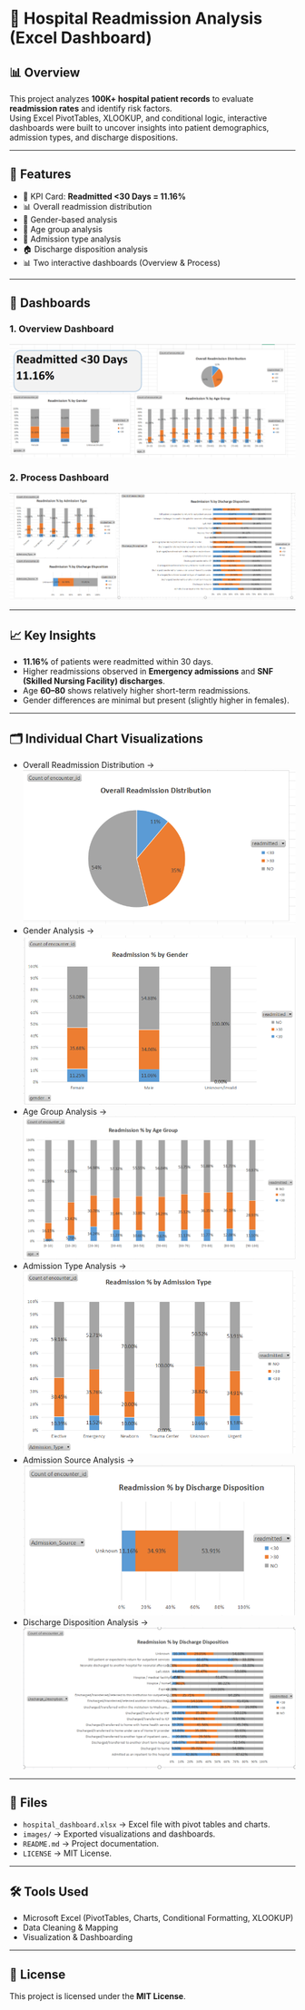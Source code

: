 # 🏥 Hospital Readmission Analysis (Excel Dashboard)

## 📊 Overview
This project analyzes **100K+ hospital patient records** to evaluate **readmission rates** and identify risk factors.  
Using Excel PivotTables, XLOOKUP, and conditional logic, interactive dashboards were built to uncover insights into patient demographics, admission types, and discharge dispositions.

---

## 🚀 Features
- 📌 KPI Card: **Readmitted <30 Days = 11.16%**
- 📊 Overall readmission distribution
- 👤 Gender-based analysis
- 🎂 Age group analysis
- 🏥 Admission type analysis
- 🏠 Discharge disposition analysis
- 📊 Two interactive dashboards (Overview & Process)

---

## 📂 Dashboards

### 1. Overview Dashboard
![Dashboard 1](images/dashboard_1.png)

### 2. Process Dashboard
![Dashboard 2](images/dashboard_2.png)

---

## 📈 Key Insights
- **11.16%** of patients were readmitted within 30 days.  
- Higher readmissions observed in **Emergency admissions** and **SNF (Skilled Nursing Facility) discharges**.  
- Age **60–80** shows relatively higher short-term readmissions.  
- Gender differences are minimal but present (slightly higher in females).  

---

## 🗂 Individual Chart Visualizations
- Overall Readmission Distribution → ![Readmission Distribution](images/readmission_distribution.png)  
- Gender Analysis → ![Gender Analysis](images/gender_analysis.png)  
- Age Group Analysis → ![Age Group Analysis](images/age_group_analysis.png)  
- Admission Type Analysis → ![Admission Type Analysis](images/admission_type_analysis.png)  
- Admission Source Analysis → ![Admission Source](images/admission_source_analysis.png)  
- Discharge Disposition Analysis → ![Discharge Disposition](images/discharge_disposition.png)  

---

## 📎 Files
- `hospital_dashboard.xlsx` → Excel file with pivot tables and charts.  
- `images/` → Exported visualizations and dashboards.  
- `README.md` → Project documentation.  
- `LICENSE` → MIT License.  

---

## 🛠 Tools Used
- Microsoft Excel (PivotTables, Charts, Conditional Formatting, XLOOKUP)  
- Data Cleaning & Mapping  
- Visualization & Dashboarding  

---

## 📜 License
This project is licensed under the **MIT License**.
